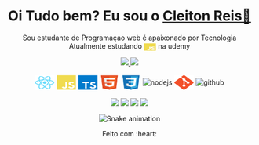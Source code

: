 <div>
  
  <h1 align="center">
    Oi Tudo bem? Eu sou o 
    <a href="https://www.linkedin.com/in/cleiton-reis-br/">Cleiton Reis👋</a>
  </h1>
  

<div align="center">
  <p>Sou estudante de Programaçao web é apaixonado por Tecnologia Atualmente estudando 
  <img align="center" alt="Js" height="15" width="25" src="https://raw.githubusercontent.com/devicons/devicon/master/icons/javascript/javascript-plain.svg"> na udemy</p>
  <a href="https://github.com/JuniorReis-dev">
    <img height="150em" src="https://github-readme-stats.vercel.app/api?username=JuniorReis-dev&count_private=true&include_all_commits=true&show_icons=true&theme=dracula&hide_border=false&show_owner=true"/>
    <img height="150em" src="https://github-readme-stats.vercel.app/api/top-langs/?username=JuniorReis-dev&theme=dracula&hide_border=false&&layout=compact"/>
  </a>
</div>

<div align="center" valign="top"><br>
  <img align="center" alt="React" height="30" width="40" src="https://raw.githubusercontent.com/devicons/devicon/master/icons/react/react-original.svg">
  <img align="center" alt="Js" height="30" width="40" src="https://raw.githubusercontent.com/devicons/devicon/master/icons/javascript/javascript-plain.svg">
  <img align="center" alt="Js" height="30" width="40" src="https://raw.githubusercontent.com/devicons/devicon/master/icons/typescript/typescript-plain.svg">
  <img align="center" alt="HTML" height="30" width="40" src="https://raw.githubusercontent.com/devicons/devicon/master/icons/html5/html5-original.svg">
  <img align="center" alt="CSS" height="30" width="40" src="https://raw.githubusercontent.com/devicons/devicon/master/icons/css3/css3-original.svg">
  <img align="center" alt="nodejs" height="30" width="40" src="https://cdn.worldvectorlogo.com/logos/nodejs-icon.svg">
  <img align="center" alt="git" height="30" width="40" src="https://raw.githubusercontent.com/devicons/devicon/master/icons/git/git-original.svg">
  <img align="center" alt="github" height="35" width="35" src="https://img.icons8.com/color/512/github.png">
</div><br>

<div align="center">
  <a href="https://www.youtube.com/channel/UC7lCZM97-HqfXu87PlEV31A" target="_blank"><img src="https://img.shields.io/badge/YouTube-FF0000?style=for-the-badge&logo=youtube&logoColor=white" target="_blank"></a>
  <a href="https://www.instagram.com/um_programador_junior/" target="_blank"><img src="https://img.shields.io/badge/-Instagram-%23E4405F?style=for-the-badge&logo=instagram&logoColor=white" target="_blank"></a>
  <a href="https://www.linkedin.com/in/cleiton-reis-br/" target="_blank"><img src="https://img.shields.io/badge/-LinkedIn-%230077B5?style=for-the-badge&logo=linkedin&logoColor=white" target="_blank"></a> 
  <a href="cleiton:cleiton.nr47@gmail.com"><img src="https://img.shields.io/badge/-Gmail-%23333?style=for-the-badge&logo=gmail&logoColor=white" target="_blank"></a>
</div>

<div align="center">

  ![Snake animation](https://github.com/JuniorReis-dev/JuniorReis-dev/blob/output/github-contribution-grid-snake.svg)
  
</div>

<div align="center">
  <p>Feito com :heart:</p>
</div>
